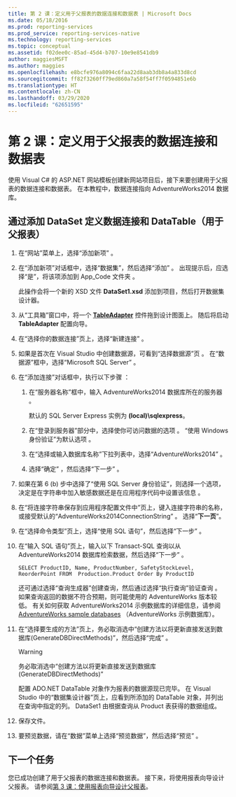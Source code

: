 ```yaml
---
title: 第 2 课：定义用于父报表的数据连接和数据表 | Microsoft Docs
ms.date: 05/18/2016
ms.prod: reporting-services
ms.prod_service: reporting-services-native
ms.technology: reporting-services
ms.topic: conceptual
ms.assetid: f02dee0c-85ad-45d4-b707-10e9e8541db9
author: maggiesMSFT
ms.author: maggies
ms.openlocfilehash: e8bcfe976a8094c6faa22d8aab3db8a4a833d8cd
ms.sourcegitcommit: ff82f3260ff79ed860a7a58f54ff7f0594851e6b
ms.translationtype: HT
ms.contentlocale: zh-CN
ms.lasthandoff: 03/29/2020
ms.locfileid: "62651595"
---
```

# <a name="lesson-2-define-a-data-connection-and-data-table-for-parent-report"></a>第 2 课：定义用于父报表的数据连接和数据表
使用 Visual C# 的 ASP.NET 网站模板创建新网站项目后，接下来要创建用于父报表的数据连接和数据表。 在本教程中，数据连接指向 AdventureWorks2014 数据库。  
  
## <a name="to-define-a-data-connection-and-data-table-by-adding-a-dataset-for-parent-report"></a>通过添加 DataSet 定义数据连接和 DataTable（用于父报表）  
  
1.  在“网站”菜单上，选择“添加新项”   。  
  
2.  在“添加新项”对话框中，选择“数据集”，然后选择“添加”    。 出现提示后，应选择“是”，将该项添加到 App_Code 文件夹   。  
  
    此操作会将一个新的 XSD 文件 **DataSet1.xsd** 添加到项目，然后打开数据集设计器。  
  
3.  从“工具箱”窗口中，将一个 **[TableAdapter](/visualstudio/data-tools/fill-datasets-by-using-tableadapters)** 控件拖到设计图面上。 随后将启动 **TableAdapter** 配置向导。  
  
4.  在“选择你的数据连接”页上，选择“新建连接”   。  
  
5.  如果是首次在 Visual Studio 中创建数据源，可看到“选择数据源”页  。 在“数据源”框中，选择“Microsoft SQL Server”   。  
  
6.  在“添加连接”对话框中，执行以下步骤  ：  
  
    1.  在“服务器名称”框中，输入 AdventureWorks2014 数据库所在的服务器   。  
  
        默认的 SQL Server Express 实例为 **(local)\sqlexpress**。  
  
    2.  在“登录到服务器”部分中，选择使你可访问数据的选项  。 “使用 Windows 身份验证”为默认选项  。  
  
    3.  在“选择或输入数据库名称”下拉列表中，选择“AdventureWorks2014”   。  
  
    4.  选择“确定”  ，然后选择“下一步”  。  
  
7.  如果在第 6 (b) 步中选择了“使用 SQL Server 身份验证”，则选择一个选项，决定是在字符串中加入敏感数据还是在应用程序代码中设置该信息  。  
  
8.  在“将连接字符串保存到应用程序配置文件中”页上，键入连接字符串的名称，或接受默认的“AdventureWorks2014ConnectionString”   。 选择“**下一页**”。  
  
9. 在“选择命令类型”页上，选择“使用 SQL 语句”，然后选择“下一步”    。  
  
10. 在“输入 SQL 语句”页上，输入以下 Transact-SQL 查询以从 AdventureWorks2014 数据库检索数据，然后选择“下一步”    。  
  
    ```  
    SELECT ProductID, Name, ProductNumber, SafetyStockLevel, ReorderPoint FROM  Production.Product Order By ProductID  
    ```  
  
    还可通过选择“查询生成器”创建查询，然后通过选择“执行查询”验证查询   。 如果查询返回的数据不符合预期，则可能使用的 AdventureWorks 版本较低。 有关如何获取 AdventureWorks2014 示例数据库的详细信息，请参阅 [AdventureWorks sample databases](https://github.com/Microsoft/sql-server-samples/releases)  （AdventureWorks 示例数据库）。  
  
11. 在“选择要生成的方法”页上，务必取消选中“创建方法以将更新直接发送到数据库(GenerateDBDirectMethods)”，然后选择“完成”    。  
  
    > [!WARNING]  
    > 务必取消选中“创建方法以将更新直接发送到数据库(GenerateDBDirectMethods)”   
  
    配置 ADO.NET DataTable 对象作为报表的数据源现已完毕。 在 Visual Studio 中的“数据集设计器”页上，应看到所添加的 DataTable 对象，并列出在查询中指定的列。 DataSet1 由根据查询从 Product 表获得的数据组成。  
  
12. 保存文件。  
  
13. 要预览数据，请在“数据”菜单上选择“预览数据”，然后选择“预览”    。  
  
## <a name="next-task"></a>下一个任务  
您已成功创建了用于父报表的数据连接和数据表。 接下来，将使用报表向导设计父报表。 请参阅[第 3 课：使用报表向导设计父报表](../reporting-services/lesson-3-design-the-parent-report-using-the-report-wizard.md)。  
  

